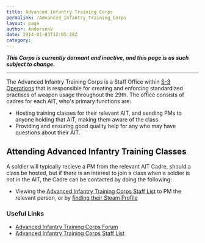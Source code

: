 ```yaml
---
title: Advanced Infantry Training Corps
permalink: /Advanced_Infantry_Training_Corps
layout: page
author: AndersenV
date: 2014-01-03T12:05:28Z
category: 
---
```

***This Corps is currently dormant and inactive, and this page is as
such subject to change.***

-----

The Advanced Infantry Training Corps is a Staff Office within [S-3
Operations](S-3_Operations "wikilink") that is responsible for creating
and enforcing standardized practises of weapon usage throughout the
29th. The office consists of cadres for each AIT, who's primary
functions are:

  - Hosting training classes for their relevant AIT, and sending PMs to
    anyone holding that AIT, making them aware of the class.
  - Providing and ensuring good quality help for any who may have
    questions about their AIT.

## Attending Advanced Infantry Training Classes

A soldier will typically recieve a PM from the relevant AIT Cadre,
should a class be hosted, but if there is an interest to join a class
when a soldier is not in the AIT, the Cadre can be contacted by doing
the following:

  - Viewing the [Advanced Infantry Training Corps Staff
    List](http://29th.org/personnel/staff/?office=11) to PM the relevant
    person, or by [finding their Steam
    Profile](Find_a_Steam_Profile "wikilink")

### Useful Links

  - [Advanced Infantry Training Corps
    Forum](http://29th.org/forums/index.php?board=126.0)
  - [Advanced Infantry Training Corps Staff
    List](http://29th.org/personnel/staff/?office=11)

